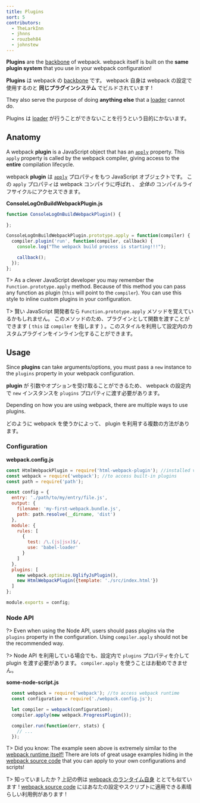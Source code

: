 ```yaml
---
title: Plugins
sort: 5
contributors:
  - TheLarkInn
  - jhnns
  - rouzbeh84
  - johnstew
---
```


**Plugins** are the [backbone](https://github.com/webpack/tapable) of webpack. webpack itself is built on the **same plugin system** that you use in your webpack configuration!

**Plugins** は webpack の [backbone](https://github.com/webpack/tapable) です。 webpack 自身は webpack の設定で使用するのと **同じプラグインシステム** でビルドされています !

They also serve the purpose of doing **anything else** that a [loader](/concepts/loaders) cannot do.

Plugins は [loader](/concepts/loaders) が行うことができないことを行うという目的にかないます。


## Anatomy

A webpack **plugin** is a JavaScript object that has an [`apply`](https://developer.mozilla.org/en-US/docs/Web/JavaScript/Reference/Global_Objects/Function/apply) property. This `apply` property is called by the webpack compiler, giving access to the **entire** compilation lifecycle.

webpack **plugin** は [`apply`](https://developer.mozilla.org/en-US/docs/Web/JavaScript/Reference/Global_Objects/Function/apply) プロパティをもつ JavaScript オブジェクトです。 この `apply` プロパティは webpack コンパイラに呼ばれ 、 *全体の* コンパイルライフサイクルにアクセスできます。

**ConsoleLogOnBuildWebpackPlugin.js**

```javascript
function ConsoleLogOnBuildWebpackPlugin() {

};

ConsoleLogOnBuildWebpackPlugin.prototype.apply = function(compiler) {
  compiler.plugin('run', function(compiler, callback) {
    console.log("The webpack build process is starting!!!");

    callback();
  });
};
```

T> As a clever JavaScript developer you may remember the `Function.prototype.apply` method. Because of this method you can pass any function as plugin (`this` will point to the `compiler`). You can use this style to inline custom plugins in your configuration.


T> 賢い JavaScript 開発者なら `Function.prototype.apply` メソッドを覚えているかもしれません。 このメソッドのため、プラグインとして関数を渡すことができます ( `this` は `compiler` を指します ) 。このスタイルを利用して設定内のカスタムプラグインをインライン化することができます。

## Usage

Since **plugins** can take arguments/options, you must pass a `new` instance to the `plugins` property in your webpack configuration.

**plugin** が 引数やオプションを受け取ることができるため、 webpack の設定内で `new` インスタンスを `plugins` プロパティに渡す必要があります。

Depending on how you are using webpack, there are multiple ways to use plugins.

どのように webpack を使うかによって、 plugin を利用する複数の方法があります。

### Configuration

**webpack.config.js**

```javascript
const HtmlWebpackPlugin = require('html-webpack-plugin'); //installed via npm
const webpack = require('webpack'); //to access built-in plugins
const path = require('path');

const config = {
  entry: './path/to/my/entry/file.js',
  output: {
    filename: 'my-first-webpack.bundle.js',
    path: path.resolve(__dirname, 'dist')
  },
  module: {
    rules: [
      {
        test: /\.(js|jsx)$/,
        use: 'babel-loader'
      }
    ]
  },
  plugins: [
    new webpack.optimize.UglifyJsPlugin(),
    new HtmlWebpackPlugin({template: './src/index.html'})
  ]
};

module.exports = config;
```


### Node API

?> Even when using the Node API, users should pass plugins via the `plugins` property in the configuration. Using `compiler.apply` should not be the recommended way.

?> Node API を利用している場合でも、設定内で `plugins` プロパティを介して plugin を渡す必要があります。 `compiler.apply` を使うことはお勧めできません。

**some-node-script.js**

```javascript
  const webpack = require('webpack'); //to access webpack runtime
  const configuration = require('./webpack.config.js');

  let compiler = webpack(configuration);
  compiler.apply(new webpack.ProgressPlugin());

  compiler.run(function(err, stats) {
    // ...
  });
```

T> Did you know: The example seen above is extremely similar to the [webpack runtime itself!](https://github.com/webpack/webpack/blob/e7087ffeda7fa37dfe2ca70b5593c6e899629a2c/bin/webpack.js#L290-L292) There are lots of great usage examples hiding in the [webpack source code](https://github.com/webpack/webpack) that you can apply to your own configurations and scripts!

T> 知っていましたか ? 上記の例は [webpack のランタイム自身](https://github.com/webpack/webpack/blob/e7087ffeda7fa37dfe2ca70b5593c6e899629a2c/bin/webpack.js#L290-L292) ととても似ています ! [webpack source code](https://github.com/webpack/webpack) にはあなたの設定やスクリプトに適用できる素晴らしい利用例があります !
